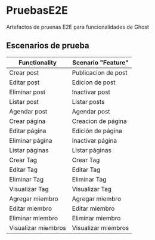 # PruebasE2E
Artefactos de pruenas E2E para funcionalidades de Ghost
## Escenarios de prueba
| Functionality       | Scenario "Feature"  |
| ------------------- | ------------------- |
| Crear post          | Publicacion de post |
| Editar post         | Edicion de post     |
| Eliminar post       | Inactivar post      |
| Listar post         | Listar posts        |
| Agendar post        | Agendar post        |
| Crear página        | Creacion de página  |
| Editar página       | Edición de página   |
| Eliminar página     | Inactivar página    |
| Listar páginas      | Listar páginas      |
| Crear Tag           | Crear Tag           |
| Editar Tag          | Editar Tag          |
| Eliminar Tag        | Eliminar Tag        |
| Visualizar Tag      | Visualizar Tag      |
| Agregar miembro     | Agregar miembro     |
| Editar miembro      | Editar miembro      |
| Eliminar miembro    | Eliminar miembro    |
| Visualizar miembros | Visualizar miembros |
